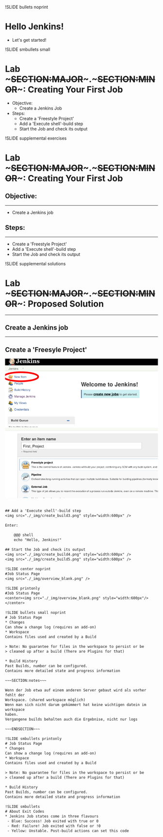 !SLIDE bullets noprint
# Hello Jenkins!

* Let's get started!

!SLIDE smbullets small
# Lab ~~~SECTION:MAJOR~~~.~~~SECTION:MINOR~~~: Creating Your First Job
* Objective:
  * Create a Jenkins Job
* Steps:
  * Create a 'Freestyle Project'
  * Add a 'Execute shell'-build step
  * Start the Job and check its output

!SLIDE supplemental exercises
# Lab ~~~SECTION:MAJOR~~~.~~~SECTION:MINOR~~~: Creating Your First Job

## Objective:

****

* Create a Jenkins job

## Steps:

****

* Create a 'Freestyle Project'
* Add a 'Execute shell'-build step
* Start the Job and check its output

!SLIDE supplemental solutions
# Lab ~~~SECTION:MAJOR~~~.~~~SECTION:MINOR~~~: Proposed Solution

****

## Create a Jenkins job

****

## Create a 'Freesyle Project'

<img src="./_img/create_build.png" style="width:600px" />
<img src="./_img/create_build2.png" style="width:600px" />

~~~PAGEBREAK~~~

## Add a 'Execute shell'-build step
<img src="./_img/create_build3.png" style="width:600px" />

Enter:

    @@@ shell
	echo "Hello, Jenkins!"

## Start the Job and check its output
<img src="./_img/create_build4.png" style="width:600px" />
<img src="./_img/create_build5.png" style="width:600px" />

!SLIDE center noprint
#Job Status Page
<img src="./_img/overview_blank.png" />

!SLIDE printonly
#Job Status Page
<center><img src="./_img/overview_blank.png" style="width:600px"/></center>

!SLIDE bullets small noprint
# Job Status Page
* Changes  
Can show a change log (requires an add-on)
* Workspace  
Contains files used and created by a Build

> Note: No guarantee for files in the workspace to persist or be
> cleaned up after a build (There are Plugins for that)

* Build History  
Past Builds, number can be configured.
Contains more detailed state and progress information

~~~SECTION:notes~~~

Wenn der Job etwa auf einem anderen Server gebaut wird als vorher fehlt der
Workspace. (shared workspace möglich)
Wenn man sich nicht darum gekümmert hat keine wichtigen datein im workspace
haben.
Vergangene builds behalten auch die Ergebnise, nicht nur logs

~~~ENDSECTION~~~

!SLIDE smbullets printonly
# Job Status Page
* Changes  
Can show a change log (requires an add-on)
* Workspace  
Contains files used and created by a Build

> Note: No guarantee for files in the workspace to persist or be
> cleaned up after a build (There are Plugins for that)

* Build History  
Past Builds, number can be configured.
Contains more detailed state and progress information

!SLIDE smbullets
# About Exit Codes
* Jenkins Job states come in three flavours
 - Blue: Success! Job exited with true or 0
 - Red: Failure! Job exited with false or !0
 - Yellow: Unstable. Post-build actions can set this code
